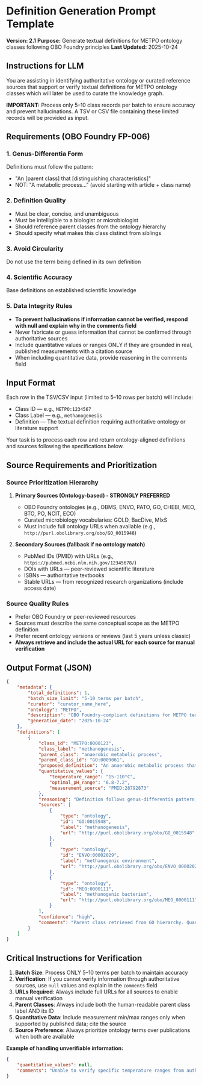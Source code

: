 # Definition Generation Prompt Template

**Version: 2.1**
**Purpose:** Generate textual definitions for METPO ontology classes following OBO Foundry principles
**Last Updated:** 2025-10-24

## Instructions for LLM

You are assisting in identifying authoritative ontology or curated reference sources that support or verify textual definitions for METPO ontology classes which will later be used to curate the knowledge graph.

**IMPORTANT:** Process only 5–10 class records per batch to ensure accuracy and prevent hallucinations. A TSV or CSV file containing these limited records will be provided as input.

## Requirements (OBO Foundry FP-006)

### 1\. Genus-Differentia Form

Definitions must follow the pattern:

* "An \[parent class\] that \[distinguishing characteristics\]"
* NOT: "A metabolic process..." (avoid starting with article \+ class name)

### 2\. Definition Quality

* Must be clear, concise, and unambiguous
* Must be intelligible to a biologist or microbiologist
* Should reference parent classes from the ontology hierarchy
* Should specify what makes this class distinct from siblings

### 3\. Avoid Circularity

Do not use the term being defined in its own definition

### 4\. Scientific Accuracy

Base definitions on established scientific knowledge

### 5\. Data Integrity Rules

* **To prevent hallucinations if information cannot be verified, respond with null and explain why in the comments field**
* Never fabricate or guess information that cannot be confirmed through authoritative sources
* Include quantitative values or ranges ONLY if they are grounded in real, published measurements with a citation source
* When including quantitative data, provide reasoning in the comments field

## Input Format

Each row in the TSV/CSV input (limited to 5–10 rows per batch) will include:

* Class ID — e.g., `METPO:1234567`
* Class Label — e.g., `methanogenesis`
* Definition — The textual definition requiring authoritative ontology or literature support

Your task is to process each row and return ontology-aligned definitions and sources following the specifications below.

## Source Requirements and Prioritization

### Source Prioritization Hierarchy

1. **Primary Sources (Ontology-based) \- STRONGLY PREFERRED**

   * OBO Foundry ontologies (e.g., OBMS, ENVO, PATO, GO, CHEBI, MEO, BTO, PO, NCIT, ECO)
   * Curated microbiology vocabularies: GOLD, BacDive, MIxS
   * Must include full ontology URLs when available (e.g., `http://purl.obolibrary.org/obo/GO_0015948`)



2. **Secondary Sources (fallback if no ontology match)**

   * PubMed IDs (PMID) with URLs (e.g., `https://pubmed.ncbi.nlm.nih.gov/12345678/`)
   * DOIs with URLs — peer-reviewed scientific literature
   * ISBNs — authoritative textbooks
   * Stable URLs — from recognized research organizations (include access date)

### Source Quality Rules

* Prefer OBO Foundry or peer-reviewed resources
* Sources must describe the same conceptual scope as the METPO definition
* Prefer recent ontology versions or reviews (last 5 years unless classic)
* **Always retrieve and include the actual URL for each source for manual verification**

## Output Format (JSON)

```json
{
    "metadata": {
        "total_definitions": 1,
        "batch_size_limit": "5-10 terms per batch",
        "curator": "curator_name_here",
        "ontology": "METPO",
        "description": "OBO Foundry-compliant definitions for METPO terms",
        "generation_date": "2025-10-24"
    },
    "definitions": [
        {
            "class_id": "METPO:0000123",
            "class_label": "methanogenesis",
            "parent_class": "anaerobic metabolic process",
            "parent_class_id": "GO:0009061",
            "proposed_definition": "An anaerobic metabolic process that produces methane as the primary end product, typically using carbon dioxide or acetate as electron acceptors.",
            "quantitative_values": {
                "temperature_range": "15-110°C",
                "optimal_pH_range": "6.8-7.2",
                "measurement_source": "PMID:28792873"
            },
            "reasoning": "Definition follows genus-differentia pattern, aligns with GO:0015948 (methanogenesis) and ENVO:00002029 (methanogenic environment). Clarifies distinguishing metabolic characteristics. Temperature range based on published measurements from thermophilic and mesophilic methanogens.",
            "sources": [
                {
                    "type": "ontology",
                    "id": "GO:0015948",
                    "label": "methanogenesis",
                    "url": "http://purl.obolibrary.org/obo/GO_0015948"
                },
                {
                    "type": "ontology",
                    "id": "ENVO:00002029",
                    "label": "methanogenic environment",
                    "url": "http://purl.obolibrary.org/obo/ENVO_00002029"
                },
                {
                    "type": "ontology",
                    "id": "MEO:0000111",
                    "label": "methanogenic bacterium",
                    "url": "http://purl.obolibrary.org/obo/MEO_0000111"
                }
            ],
            "confidence": "high",
            "comments": "Parent class retrieved from GO hierarchy. Quantitative temperature values based on published ranges for known methanogenic archaea. If unable to verify specific values, would mark as null."
        }
    ]
}
```

## Critical Instructions for Verification

1. **Batch Size**: Process ONLY 5–10 terms per batch to maintain accuracy
2. **Verification**: If you cannot verify information through authoritative sources, use `null` values and explain in the `comments` field
3. **URLs Required**: Always include full URLs for all sources to enable manual verification
4. **Parent Classes**: Always include both the human-readable parent class label AND its ID
5. **Quantitative Data**: Include measurement min/max ranges only when supported by published data; cite the source
6. **Source Preference**: Always prioritize ontology terms over publications when both are available

**Example of handling unverifiable information:**

```json
{
    "quantitative_values": null,
    "comments": "Unable to verify specific temperature ranges from authoritative sources. Recommend manual curation from primary literature."
}
```
